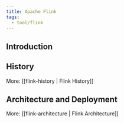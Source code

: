 ```yaml
---
title: Apache Flink
tags:
  - tool/flink
---
```

## Introduction
## History
More: [[flink-history | Flink History]]

## Architecture and Deployment
More: [[flink-architecture | Flink Architecture]] 
